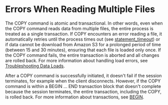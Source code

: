# Errors When Reading Multiple Files<a name="copy-usage_notes-multiple-files"></a>

The COPY command is atomic and transactional\. In other words, even when the COPY command reads data from multiple files, the entire process is treated as a single transaction\. If COPY encounters an error reading a file, it automatically retries until the process times out \(see [statement\_timeout](r_statement_timeout.md)\) or if data cannot be download from Amazon S3 for a prolonged period of time \(between 15 and 30 minutes\), ensuring that each file is loaded only once\. If the COPY command fails, the entire transaction is aborted and all changes are rolled back\. For more information about handling load errors, see [Troubleshooting Data Loads](t_Troubleshooting_load_errors.md)\. 

After a COPY command is successfully initiated, it doesn't fail if the session terminates, for example when the client disconnects\. However, if the COPY command is within a BEGIN … END transaction block that doesn't complete because the session terminates, the entire transaction, including the COPY, is rolled back\. For more information about transactions, see [BEGIN](r_BEGIN.md)\.